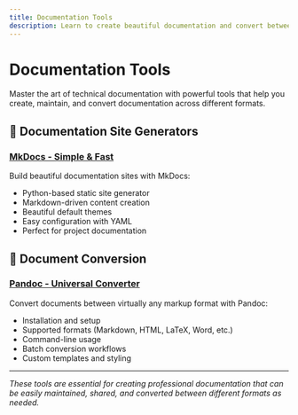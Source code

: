 ```yaml
---
title: Documentation Tools
description: Learn to create beautiful documentation and convert between different formats
---
```


# Documentation Tools

Master the art of technical documentation with powerful tools that help you create, maintain, and convert documentation across different formats.

## 📖 Documentation Site Generators

### [MkDocs - Simple & Fast](/challenges/documentation/mkdocs/)
Build beautiful documentation sites with MkDocs:
- Python-based static site generator
- Markdown-driven content creation
- Beautiful default themes
- Easy configuration with YAML
- Perfect for project documentation

## 🔄 Document Conversion

### [Pandoc - Universal Converter](/challenges/documentation/pandoc/)
Convert documents between virtually any markup format with Pandoc:
- Installation and setup
- Supported formats (Markdown, HTML, LaTeX, Word, etc.)
- Command-line usage
- Batch conversion workflows
- Custom templates and styling

---

*These tools are essential for creating professional documentation that can be easily maintained, shared, and converted between different formats as needed.*
